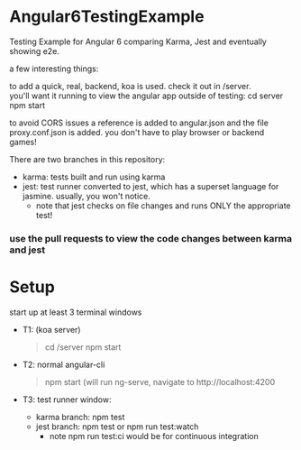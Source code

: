 # Angular6TestingExample
Testing Example for Angular 6 comparing Karma, Jest and eventually showing e2e.

a few interesting things: 

to add a quick, real, backend, koa is used.  check it out in /server.  
you'll want it running to view the angular app outside of testing: 
    cd server
    npm start

to avoid CORS issues a reference is added to angular.json and the file proxy.conf.json is added.  you don't have to play browser or backend games!

There are two branches in this repository: 
* karma: tests built and run using karma
* jest: test runner converted to jest, which has a superset language for jasmine.  usually, you won't notice. 
  * note that jest checks on file changes and runs ONLY the appropriate test!
  
### use the pull requests to view the code changes between karma and jest



# Setup 
start up at least 3 terminal windows

* T1: (koa server)
    > cd /server
    > npm start

* T2: normal angular-cli
    >npm start     (will run ng-serve, navigate to http://localhost:4200

* T3: test runner window:
  * karma branch: npm test
  * jest branch: npm test or npm run test:watch
    * note npm run test:ci would be for continuous integration
